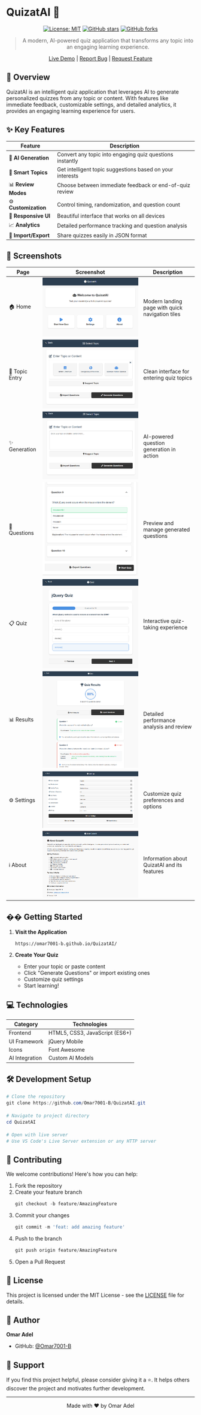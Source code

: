 # QuizatAI 🧠

<div align="center">

[![License: MIT](https://img.shields.io/badge/License-MIT-blue.svg)](https://opensource.org/licenses/MIT)
[![GitHub stars](https://img.shields.io/github/stars/Omar7001-B/QuizatAI?style=social)](https://github.com/Omar7001-B/QuizatAI/stargazers)
[![GitHub forks](https://img.shields.io/github/forks/Omar7001-B/QuizatAI?style=social)](https://github.com/Omar7001-B/QuizatAI/network/members)

> A modern, AI-powered quiz application that transforms any topic into an engaging learning experience.

[Live Demo](https://omar7001-b.github.io/QuizatAI/) | [Report Bug](https://github.com/Omar7001-B/QuizatAI/issues) | [Request Feature](https://github.com/Omar7001-B/QuizatAI/issues)

</div>

## 🌟 Overview

QuizatAI is an intelligent quiz application that leverages AI to generate personalized quizzes from any topic or content. With features like immediate feedback, customizable settings, and detailed analytics, it provides an engaging learning experience for users.

## ✨ Key Features

| Feature | Description |
|---------|-------------|
| 🤖 **AI Generation** | Convert any topic into engaging quiz questions instantly |
| 🎯 **Smart Topics** | Get intelligent topic suggestions based on your interests |
| 📊 **Review Modes** | Choose between immediate feedback or end-of-quiz review |
| ⚙️ **Customization** | Control timing, randomization, and question count |
| 📱 **Responsive UI** | Beautiful interface that works on all devices |
| 📈 **Analytics** | Detailed performance tracking and question analysis |
| 💾 **Import/Export** | Share quizzes easily in JSON format |

## 📸 Screenshots

| Page | Screenshot | Description |
|------|------------|-------------|
| 🏠 Home | ![Home Screen](screenshots/Home.png) | Modern landing page with quick navigation tiles |
| 🎯 Topic Entry | ![Topic Screen](screenshots/Topic.png) | Clean interface for entering quiz topics |
| ✨ Generation | ![Generation Screen](screenshots/Generate.png) | AI-powered question generation in action |
| 📝 Questions | ![Questions Screen](screenshots/Questions.png) | Preview and manage generated questions |
| 📋 Quiz | ![Quiz Screen](screenshots/Quiz.png) | Interactive quiz-taking experience |
| 📊 Results | ![Results Screen](screenshots/Result.png) | Detailed performance analysis and review |
| ⚙️ Settings | ![Settings Screen](screenshots/Settings.png) | Customize quiz preferences and options |
| ℹ️ About | ![About Screen](screenshots/About.png) | Information about QuizatAI and its features |

## �� Getting Started

1. **Visit the Application**
   ```
   https://omar7001-b.github.io/QuizatAI/
   ```

2. **Create Your Quiz**
   - Enter your topic or paste content
   - Click "Generate Questions" or import existing ones
   - Customize quiz settings
   - Start learning!

## 💻 Technologies

| Category | Technologies |
|----------|-------------|
| Frontend | HTML5, CSS3, JavaScript (ES6+) |
| UI Framework | jQuery Mobile |
| Icons | Font Awesome |
| AI Integration | Custom AI Models |

## 🛠️ Development Setup

```powershell
# Clone the repository
git clone https://github.com/Omar7001-B/QuizatAI.git

# Navigate to project directory
cd QuizatAI

# Open with live server
# Use VS Code's Live Server extension or any HTTP server
```

## 🤝 Contributing

We welcome contributions! Here's how you can help:

1. Fork the repository
2. Create your feature branch
   ```powershell
   git checkout -b feature/AmazingFeature
   ```
3. Commit your changes
   ```powershell
   git commit -m 'feat: add amazing feature'
   ```
4. Push to the branch
   ```powershell
   git push origin feature/AmazingFeature
   ```
5. Open a Pull Request

## 📄 License

This project is licensed under the MIT License - see the [LICENSE](LICENSE) file for details.

## 👤 Author

**Omar Adel**
- GitHub: [@Omar7001-B](https://github.com/Omar7001-B)

## 🌟 Support

If you find this project helpful, please consider giving it a ⭐️. It helps others discover the project and motivates further development.

---

<div align="center">
Made with ❤️ by Omar Adel
</div> 